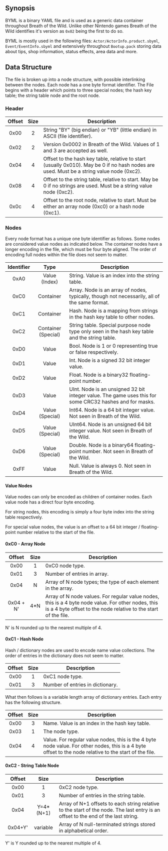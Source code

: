 ## Synopsis

BYML is a binary YAML file and is used as a generic data container throughout
Breath of the Wild. Unlike other Nintendo games Breath of the Wild identifies
it's version as `0x02` being the first to do so.

BYML is mostly used in the following files: `Actor/ActorInfo.product.sbyml`,
`Event/EventInfo.sbyml` and extensively throughout `Bootup.pack` storing data
about tips, shop information, status effects, area data and more.

## Data Structure

The file is broken up into a node structure, with possible interlinking between
the nodes. Each node has a one byte format identifier. The File begins with a
header which points to three special nodes; the hash key table;
the string table node and the root node.

### Header

| Offset | Size | Description                                                                                                                                                    |
|:------:|:----:|----------------------------------------------------------------------------------------------------------------------------------------------------------------|
|  0x00  |  2   | String "BY" (big endian) or "YB" (little endian) in ASCII (file identifier). |
|  0x02  |  2   | Version 0x0002 in Breath of the Wild. Values of 1 and 3 are accepted as well. |
|  0x04  |  4   | Offset to the hash key table, relative to start (usually 0x010). May be 0 if no hash nodes are used. Must be a string value node (0xc2). |
|  0x08  |  4   | Offset to the string table, relative to start. May be 0 if no strings are used. Must be a string value node (0xc2). |
|  0x0c  |  4   | Offset to the root node, relative to start. Must be either an array node (0xc0) or a hash node (0xc1). |

### Nodes

Every node format has a unique one byte identifier as follows. Some nodes are
considered value nodes as indicated below. The container nodes have a longer encoding
in the file, which must be four byte aligned. The order of encoding full nodes
within the file does not seem to matter.

| Identifier |          Type          | Description                                                                                          |
|:----------:|:----------------------:|------------------------------------------------------------------------------------------------------|
|    0xA0    |      Value (Index)     | String. Value is an index into the string table. |
|    0xC0    |        Container       | Array. Node is an array of nodes, typically, though not necessarily, all of the same format. |
|    0xC1    |        Container       | Hash. Node is a mapping from strings in the hash key table to other nodes. |
|    0xC2    |   Container (Special)  | String table. Special purpose node type only seen in the hash key table and the string table. |
|    0xD0    |          Value         | Bool. Node is 1 or 0 representing true or false respectively. |
|    0xD1    |          Value         | Int. Node is a signed 32 bit integer value. |
|    0xD2    |          Value         | Float. Node is a binary32 floating-point number. |
|    0xD3    |          Value         | UInt. Node is an unsigned 32 bit integer value. The game uses this for some CRC32 hashes and for masks. |
|    0xD4    |     Value (Special)    | Int64. Node is a 64 bit integer value. Not seen in Breath of the Wild. |
|    0xD5    |     Value (Special)    | UInt64. Node is an unsigned 64 bit integer value. Not seen in Breath of the Wild. |
|    0xD6    |     Value (Special)    | Double. Node is a binary64 floating-point number. Not seen in Breath of the Wild. |
|    0xFF    |          Value         | Null. Value is always 0. Not seen in Breath of the Wild. |


#### Value Nodes
Value nodes can only be encoded as children of container nodes. Each value node has
a direct four byte encoding.

For string nodes, this encoding is simply a four byte index into the string table respectively.

For special value nodes, the value is an offset to a 64 bit integer / floating-point number relative
to the start of the file.

#### 0xC0 - Array Node

| Offset     | Size | Description                                                                 |
|:----------:|:----:|-----------------------------------------------------------------------------|
|  0x00      |  1   | 0xC0 node type.                                                             |
|  0x01      |  3   | Number of entries in array.                                                 |
|  0x04      |  N   | Array of N node types; the type of each element in the array.               |
|  0x04 + N' | 4\*N | Array of N node values. For regular value nodes, this is a 4 byte node value. For other nodes, this is a 4 byte offset to the node relative to the start of the file. |

N' is N rounded up to the nearest multiple of 4.

#### 0xC1 - Hash Node

Hash / dictionary nodes are used to encode name value collections. The order of entries
in the dictionary does not seem to matter.

| Offset | Size | Description                      |
|:------:|:----:|----------------------------------|
|  0x00  |  1   | 0xC1 node type.                  |
|  0x01  |  3   | Number of entries in dictionary. |

What then follows is a variable length array of dictionary entries. Each entry
has the following structure.

| Offset | Size | Description                                                                                                                              |
|:------:|:----:|------------------------------------------------------------------------------------------------------------------------------------------|
|  0x00  |  3   | Name. Value is an index in the hash key table.                                                                                                         |
|  0x03  |  1   | The node type.                                                                                                                                         |
|  0x04  |  4   | Value. For regular value nodes, this is the 4 byte node value. For other nodes, this is a 4 byte offset to the node relative to the start of the file. |

#### 0xC2 - String Table Node

| Offset | Size | Description                                                                                                                                                    |
|:------:|:----------:|-----------------------------------------------------------------------------------------------------------------------------------------------|
|  0x00  |      1     | 0xC2 node type.                                                                                                                               |
|  0x01  |      3     | Number of entries in the string table.                                                                                                       |
|  0x04  | Y=4\*(N+1) | Array of N+1 offsets to each string relative to the start of the node. The last entry is an offset to the end of the last string. |
| 0x04+Y'|  variable  | Array of N null-terminated strings stored in alphabetical order. |

Y' is Y rounded up to the nearest multiple of 4.
